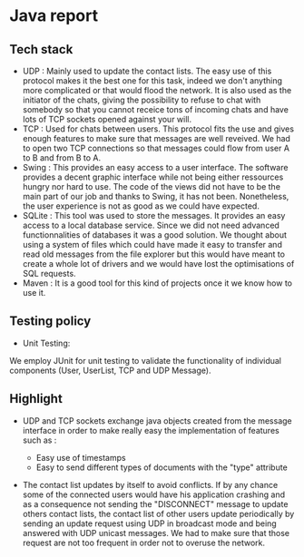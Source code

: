 # Java report

## Tech stack

- UDP : Mainly used to update the contact lists. The easy use of this protocol makes it the best one for this task, indeed we don't anything more complicated or that would flood the network. It is also used as the initiator of the chats, giving the possibility to refuse to chat with somebody so that you cannot receice tons of incoming chats and have lots of TCP sockets opened against your will.
- TCP : Used for chats between users. This protocol fits the use and gives enough features to make sure that messages are well reveived. We had to open two TCP connections so that messages could flow from user A to B and from B to A.
- Swing : This provides an easy access to a user interface. The software provides a decent graphic interface while not being either ressources hungry nor hard to use. The code of the views did not have to be the main part of our job and thanks to Swing, it has not been. Nonetheless, the user experience is not as good as we could have expected.
- SQLite : This tool was used to store the messages. It provides an easy access to a local database service. Since we did not need advanced functionnalities of databases it was a good solution. We thought about using a system of files which could have made it easy to transfer and read old messages from the file explorer but this would have meant to create a whole lot of drivers and we would have lost the optimisations of SQL requests.
- Maven : It is a good tool for this kind of projects once it we know how to use it.

## Testing policy

- Unit Testing:

We employ JUnit for unit testing to validate the functionality of individual components (User, UserList, TCP and UDP Message).




## Highlight

- UDP and TCP sockets exchange java objects created from the message interface in order to make really easy the implementation of features such as :
  - Easy use of timestamps
  - Easy to send different types of documents with the "type" attribute
  
- The contact list updates by itself to avoid conflicts. If by any chance some of the connected users would have his application crashing and as a consequence not sending the "DISCONNECT" message to update others contact lists, the contact list of other users update periodically by sending an update request using UDP in broadcast mode and being answered with UDP unicast messages. We had to make sure that those request are not too frequent in order not to overuse the network.
